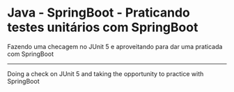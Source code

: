 # Java - SpringBoot - Praticando testes unitários com SpringBoot

Fazendo uma checagem no JUnit 5 e aproveitando para dar uma praticada com SpringBoot

-----------------------------------------------------------------------------------------

Doing a check on JUnit 5 and taking the opportunity to practice with SpringBoot
